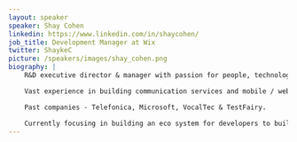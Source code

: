```yaml
---
layout: speaker
speaker: Shay Cohen
linkedin: https://www.linkedin.com/in/shaycohen/
job_title: Development Manager at Wix
twitter: ShaykeC
picture: /speakers/images/shay_cohen.png
biography: |
    R&D executive director & manager with passion for people, technology, and customers.

    Vast experience in building communication services and mobile / web applications.

    Past companies - Telefonica, Microsoft, VocalTec & TestFairy.

    Currently focusing in building an eco system for developers to build applications and web solutions on top of the Wix platform.
---
```

